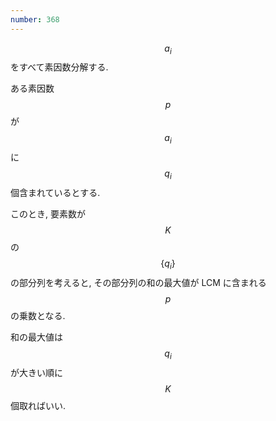 ```yaml
---
number: 368
---
```

$$ a_i $$ をすべて素因数分解する.

ある素因数 $$ p $$ が $$ a_i $$ に $$ q_i $$ 個含まれているとする.

このとき, 要素数が $$ K $$ の $$ \{q_i\} $$ の部分列を考えると, その部分列の和の最大値が LCM に含まれる $$ p $$ の乗数となる.

和の最大値は $$ q_i $$ が大きい順に $$ K $$ 個取ればいい.
